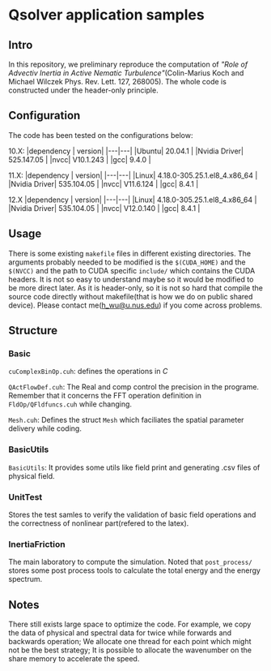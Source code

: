 # Qsolver application samples

## Intro
In this repository, we preliminary reproduce the computation of *"Role of Advectiv Inertia in Active Nematic Turbulence"*(Colin-Marius Koch and Michael Wilczek
Phys. Rev. Lett. 127, 268005). The whole code is constructed under the header-only principle.

## Configuration
The code has been tested on the configurations below:

10.X:
|dependency | version|
|---|---|
|Ubuntu| 20.04.1 |
|Nvidia Driver| 525.147.05 |
|nvcc| V10.1.243 |
|gcc| 9.4.0 |

11.X:
|dependency | version|
|---|---|
|Linux| 4.18.0-305.25.1.el8_4.x86_64 |
|Nvidia Driver| 535.104.05 |
|nvcc| V11.6.124 |
|gcc| 8.4.1 |

12.X
|dependency | version|
|---|---|
|Linux| 4.18.0-305.25.1.el8_4.x86_64 |
|Nvidia Driver| 535.104.05 |
|nvcc| V12.0.140 |
|gcc| 8.4.1 |

## Usage
There is some existing `makefile` files in different existing directories. The arguments probably needed to be modified is the `$(CUDA_HOME)` and the `$(NVCC)` and the path to CUDA specific `include/` which contains the CUDA headers. It is not so easy to understand maybe so it would be modified to be more direct later. As it is header-only, so it is not so hard that compile the source code directly without makefile(that is how we do on public shared device). Please contact me(h_wu@u.nus.edu) if you come across problems.

## Structure
### Basic
`cuComplexBinOp.cuh`: defines the operations in $C$

`QActFlowDef.cuh`: The Real and comp control the precision in the programe. Remember that it concerns the FFT operation definition in `FldOp/QFldfuncs.cuh` while changing.

`Mesh.cuh`: Defines the struct `Mesh` which faciliates the spatial parameter delivery while coding.

### BasicUtils
`BasicUtils`: It provides some utils like field print and generating .csv files of physical field.

### UnitTest
Stores the test samles to verify the validation of basic field operations and the correctness of nonlinear part(refered to the latex).

### InertiaFriction
The main laboratory to compute the simulation. Noted that `post_process/` stores some post process tools to calculate the total energy and the energy spectrum.

## Notes
There still exists large space to optimize the code. For example, we copy the data of physical and spectral data for twice while forwards and backwards operation; We allocate one thread for each point which might not be the best strategy; It is possible to allocate the wavenumber on the share memory to accelerate the speed.


